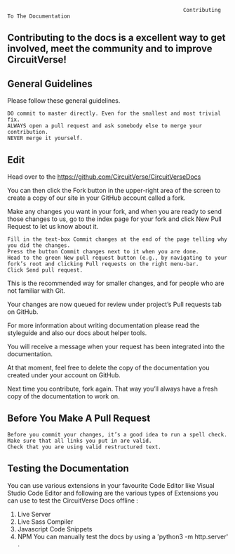                                                             Contributing To The Documentation

## Contributing to the docs is a excellent way to get involved, meet the community and to improve  CircuitVerse!

## General Guidelines

Please follow these general guidelines.

    DO commit to master directly. Even for the smallest and most trivial fix.
    ALWAYS open a pull request and ask somebody else to merge your contribution.
    NEVER merge it yourself.

## Edit

Head over to the https://github.com/CircuitVerse/CircuitVerseDocs 

 You can then click the Fork button in the upper-right area of the screen to create a copy of our site in your GitHub account called a fork.

Make any changes you want in your fork, and when you are ready to send those changes to us, go to the index page for your fork and click New Pull Request to let us know about it.

    Fill in the text-box Commit changes at the end of the page telling why you did the changes.
    Press the button Commit changes next to it when you are done.
    Head to the green New pull request button (e.g., by navigating to your fork’s root and clicking Pull requests on the right menu-bar.
    Click Send pull request.

This is the recommended way for smaller changes, and for people who are not familiar with Git.

Your changes are now queued for review under project’s Pull requests tab on GitHub.

For more information about writing documentation please read the styleguide and also our docs about helper tools.

You will receive a message when your request has been integrated into the documentation.

At that moment, feel free to delete the copy of the documentation you created under your account on GitHub.

Next time you contribute, fork again. That way you’ll always have a fresh copy of the documentation to work on.



## Before You Make A Pull Request


    Before you commit your changes, it’s a good idea to run a spell check.
    Make sure that all links you put in are valid.
    Check that you are using valid restructured text.

   ## Testing the Documentation

 You can use various extensions in your favourite Code Editor like Visual Studio Code Editor and following are the 
 various types of Extensions you can use to test the CircuitVerse Docs offline :

 1. Live Server
 2. Live Sass Compiler
 3. Javascript Code Snippets
 4. NPM
You can manually test the docs by using a 'python3 -m http.server' .

